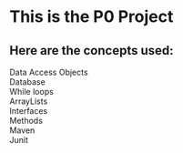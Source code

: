 <h1>This is the P0 Project</h1>

<h2>Here are the concepts used:</h2>
Data Access Objects
<br/>
Database
<br/>
While loops
<br/>
ArrayLists
<br/>
Interfaces
<br/>
Methods
<br/>
Maven
<br/>
Junit